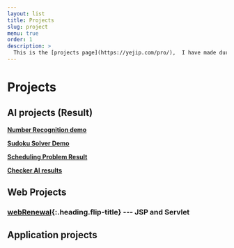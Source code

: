 ```yaml
---
layout: list
title: Projects
slug: project
menu: true
order: 1
description: >
  This is the [projects page](https://yejip.com/pro/),  I have made during my university years.
---
```


# Projects



## AI projects (Result)

**[Number Recognition demo](http://ec2-15-164-129-123.ap-northeast-2.compute.amazonaws.com:8080/numbers/)**

**[Sudoku Solver Demo](http://ec2-15-164-129-123.ap-northeast-2.compute.amazonaws.com:8080/test/)**

**[Scheduling Problem Result](https://yejip.com/pro/GA/vid.html)**

**[Checker AI results](https://yejip.com/pro/Checker/vid.html)**



## Web Projects

### [webRenewal]{:.heading.flip-title} --- JSP and Servlet



[webRenewal]: 2020-08-14-ServletAndJSP/



## Application projects

